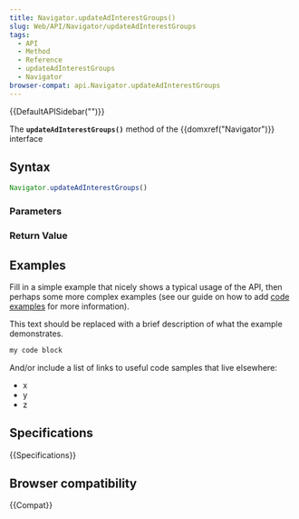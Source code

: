 ```yaml
---
title: Navigator.updateAdInterestGroups()
slug: Web/API/Navigator/updateAdInterestGroups
tags:
  - API
  - Method
  - Reference
  - updateAdInterestGroups
  - Navigator
browser-compat: api.Navigator.updateAdInterestGroups
---
```

{{DefaultAPISidebar("")}}

The **`updateAdInterestGroups()`** method of the {{domxref("Navigator")}} interface 

## Syntax

```js
Navigator.updateAdInterestGroups()
```

### Parameters



### Return Value



## Examples

Fill in a simple example that nicely shows a typical usage of the API, then perhaps some more complex examples (see our guide on how to add [code examples](/en-US/docs/MDN/Contribute/Structures/Code_examples) for more information).

This text should be replaced with a brief description of what the example demonstrates.

```js
my code block
```

And/or include a list of links to useful code samples that live elsewhere:

*   x
*   y
*   z

## Specifications

{{Specifications}}

## Browser compatibility

{{Compat}}


